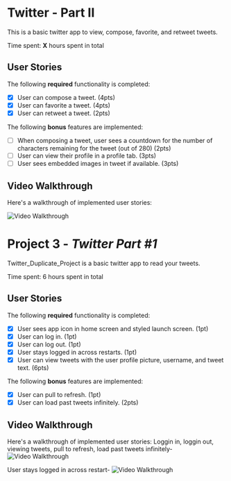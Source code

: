 # Twitter - Part II

This is a basic twitter app to view, compose, favorite, and retweet tweets.

Time spent: **X** hours spent in total

## User Stories

The following **required** functionality is completed:

- [x] User can compose a tweet. (4pts)
- [x] User can favorite a tweet. (4pts)
- [x] User can retweet a tweet. (2pts)

The following **bonus** features are implemented:

- [ ] When composing a tweet, user sees a countdown for the number of characters remaining for the tweet (out of 280) (2pts)
- [ ] User can view their profile in a profile tab. (3pts)
- [ ] User sees embedded images in tweet if available. (3pts)

## Video Walkthrough

Here's a walkthrough of implemented user stories:

<img src='https://media.giphy.com/media/NL9b87L2pbb75wmXHY/giphy.gif' title='Video Walkthrough' width='' alt='Video Walkthrough' />

# Project 3 - *Twitter Part #1*

Twitter_Duplicate_Project is a basic twitter app to read your tweets.

Time spent: 6 hours spent in total

## User Stories

The following **required** functionality is completed:

- [X] User sees app icon in home screen and styled launch screen. (1pt)
- [X] User can log in. (1pt)
- [X] User can log out. (1pt)
- [X] User stays logged in across restarts. (1pt)
- [X] User can view tweets with the user profile picture, username, and tweet text. (6pts)

The following **bonus** features are implemented:

- [X] User can pull to refresh. (1pt)
- [X] User can load past tweets infinitely. (2pts)

## Video Walkthrough

Here's a walkthrough of implemented user stories:
Loggin in, loggin out, viewing tweets, pull to refresh, load past tweets infinitely-
<img src='https://media.giphy.com/media/9eiSsE77Av3GvsTtep/giphy.gif' title='Video Walkthrough' width='' alt='Video Walkthrough' />


User stays logged in across restart-
<img src='https://media.giphy.com/media/wu8c7MKe9OT5AzHHy7/giphy.gif' title='Video Walkthrough' width='' alt='Video Walkthrough' />


